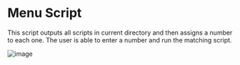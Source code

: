 # Menu Script 

This script outputs all scripts in current directory and then assigns a number to each one. The user is able to enter a number and run the matching script.


![image](https://user-images.githubusercontent.com/107522496/198857396-a3cfc457-f660-4b0b-bf21-aa7e9e95c761.png)



